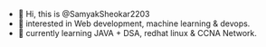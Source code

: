- 👋 Hi, this is @SamyakSheokar2203
- 👀 interested in Web development, machine learning & devops.
- 🌱 currently learning JAVA + DSA, redhat linux & CCNA Network.
